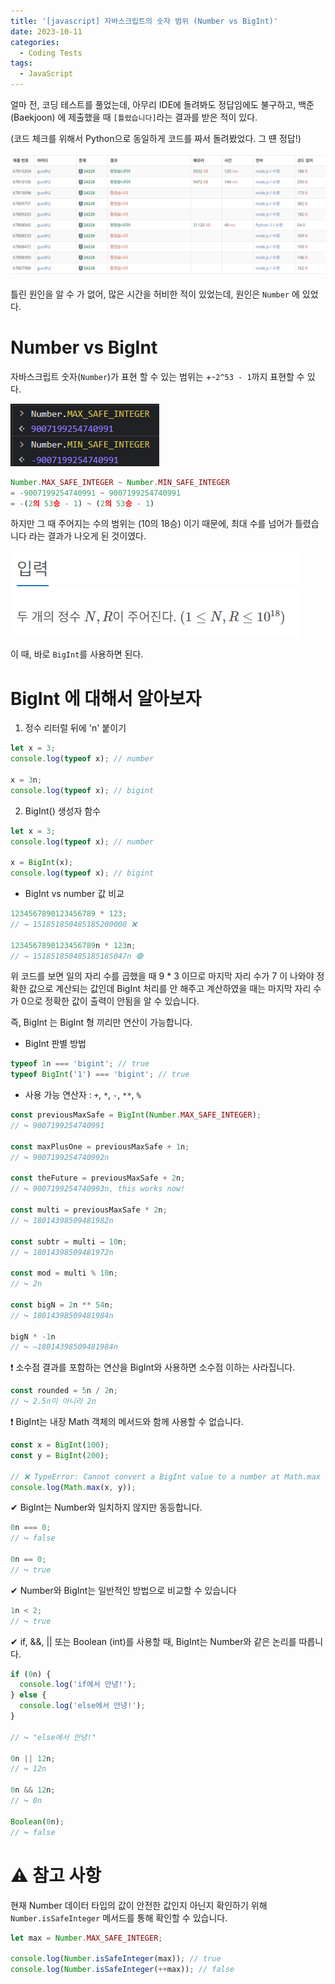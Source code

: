 ```yaml
---
title: '[javascript] 자바스크립트의 숫자 범위 (Number vs BigInt)'
date: 2023-10-11
categories:
  - Coding Tests
tags:
  - JavaScript
---
```


얼마 전, 코딩 테스트를 풀었는데, 아무리 IDE에 돌려봐도 정답임에도 불구하고, 백준(Baekjoon) 에 제출했을 때 `[틀렸습니다]`라는 결과를 받은 적이 있다.

(코드 체크를 위해서 Python으로 동일하게 코드를 짜서 돌려봤었다. 그 떈 정답!)

![](images/Pasted%20image%2020231011150118.png)

틀린 원인을 알 수 가 없어, 많은 시간을 허비한 적이 있었는데, 원인은 `Number` 에 있었다.

# Number vs BigInt

자바스크립트 숫자(`Number`)가 표현 할 수 있는 범위는 +-`2^53 - 1`까지 표현할 수 있다.

![](images/Pasted%20image%2020231011151011.png)

```js
Number.MAX_SAFE_INTEGER ~ Number.MIN_SAFE_INTEGER
= -9007199254740991 ~ 9007199254740991
= -(2의 53승 - 1) ~ (2의 53승 - 1)
```

하지만 그 때 주어지는 수의 범위는 (10의 18승) 이기 때문에, 최대 수를 넘어가 틀렸습니다 라는 결과가 나오게 된 것이였다.

![](images/Pasted%20image%2020231011150731.png)

이 때, 바로 `BigInt`를 사용하면 된다.

# BigInt 에 대해서 알아보자

1. 정수 리터럴 뒤에 'n' 붙이기

```js
let x = 3;
console.log(typeof x); // number

x = 3n;
console.log(typeof x); // bigint
```

2. BigInt() 생성자 함수

```js
let x = 3;
console.log(typeof x); // number

x = BigInt(x);
console.log(typeof x); // bigint
```

- BigInt vs number 값 비교

```js
1234567890123456789 * 123;
// → 151851850485185200000 ❌

1234567890123456789n * 123n;
// → 151851850485185185047n 🟢
```

위 코드를 보면 일의 자리 수를 곱했을 때 9 \* 3 이므로 마지막 자리 수가 7 이 나와야 정확한 값으로 계산되는 값인데 BigInt 처리를 안 해주고 계산하였을 때는 마지막 자리 수가 0으로 정확한 값이 출력이 안됨을 알 수 있습니다.

즉, BigInt 는 BigInt 형 끼리만 연산이 가능합니다.

- BigInt 판별 방법

```js
typeof 1n === 'bigint'; // true
typeof BigInt('1') === 'bigint'; // true
```

- 사용 가능 연산자 : `+`, `*`, `-`, `**`, `% `

```js
const previousMaxSafe = BigInt(Number.MAX_SAFE_INTEGER);
// ↪ 9007199254740991

const maxPlusOne = previousMaxSafe + 1n;
// ↪ 9007199254740992n

const theFuture = previousMaxSafe + 2n;
// ↪ 9007199254740993n, this works now!

const multi = previousMaxSafe * 2n;
// ↪ 18014398509481982n

const subtr = multi – 10n;
// ↪ 18014398509481972n

const mod = multi % 10n;
// ↪ 2n

const bigN = 2n ** 54n;
// ↪ 18014398509481984n

bigN * -1n
// ↪ –18014398509481984n
```

❗ 소수점 결과를 포함하는 연산을 BigInt와 사용하면 소수점 이하는 사라집니다.

```js
const rounded = 5n / 2n;
// ↪ 2.5n이 아니라 2n
```

❗ BigInt는 내장 Math 객체의 메서드와 함께 사용할 수 없습니다.

```js
const x = BigInt(100);
const y = BigInt(200);

// ❌ TypeError: Cannot convert a BigInt value to a number at Math.max (<anonymous>)
console.log(Math.max(x, y));
```

✔ BigInt는 Number와 일치하지 않지만 동등합니다.

```js
0n === 0;
// ↪ false

0n == 0;
// ↪ true
```

✔ Number와 BigInt는 일반적인 방법으로 비교할 수 있습니다

```js
1n < 2;
// ↪ true
```

✔ if, &&, || 또는 Boolean (int)를 사용할 때, BigInt는 Number와 같은 논리를 따릅니다.

```js
if (0n) {
  console.log('if에서 안녕!');
} else {
  console.log('else에서 안녕!');
}

// ↪ "else에서 안녕!"

0n || 12n;
// ↪ 12n

0n && 12n;
// ↪ 0n

Boolean(0n);
// ↪ false
```

# ⚠️ 참고 사항

현재 Number 데이터 타입의 값이 안전한 값인지 아닌지 확인하기 위해 `Number.isSafeInteger` 메서드를 통해 확인할 수 있습니다.

```js
let max = Number.MAX_SAFE_INTEGER;

console.log(Number.isSafeInteger(max)); // true
console.log(Number.isSafeInteger(++max)); // false
```
